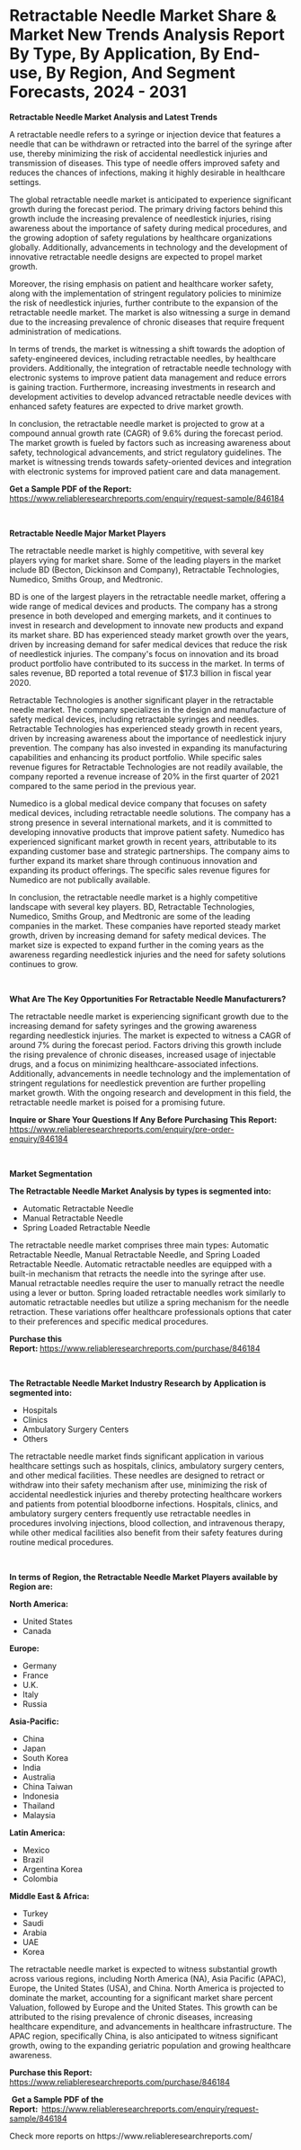 <p><h1>Retractable Needle Market Share & Market New Trends Analysis Report By Type, By Application, By End-use, By Region, And Segment Forecasts, 2024 - 2031</h1></p><p><strong>Retractable Needle Market Analysis and Latest Trends</strong></p>
<p><p>A retractable needle refers to a syringe or injection device that features a needle that can be withdrawn or retracted into the barrel of the syringe after use, thereby minimizing the risk of accidental needlestick injuries and transmission of diseases. This type of needle offers improved safety and reduces the chances of infections, making it highly desirable in healthcare settings.</p><p>The global retractable needle market is anticipated to experience significant growth during the forecast period. The primary driving factors behind this growth include the increasing prevalence of needlestick injuries, rising awareness about the importance of safety during medical procedures, and the growing adoption of safety regulations by healthcare organizations globally. Additionally, advancements in technology and the development of innovative retractable needle designs are expected to propel market growth.</p><p>Moreover, the rising emphasis on patient and healthcare worker safety, along with the implementation of stringent regulatory policies to minimize the risk of needlestick injuries, further contribute to the expansion of the retractable needle market. The market is also witnessing a surge in demand due to the increasing prevalence of chronic diseases that require frequent administration of medications.</p><p>In terms of trends, the market is witnessing a shift towards the adoption of safety-engineered devices, including retractable needles, by healthcare providers. Additionally, the integration of retractable needle technology with electronic systems to improve patient data management and reduce errors is gaining traction. Furthermore, increasing investments in research and development activities to develop advanced retractable needle devices with enhanced safety features are expected to drive market growth.</p><p>In conclusion, the retractable needle market is projected to grow at a compound annual growth rate (CAGR) of 9.6% during the forecast period. The market growth is fueled by factors such as increasing awareness about safety, technological advancements, and strict regulatory guidelines. The market is witnessing trends towards safety-oriented devices and integration with electronic systems for improved patient care and data management.</p></p>
<p><strong>Get a Sample PDF of the Report:&nbsp;</strong> <a href="https://www.reliableresearchreports.com/enquiry/request-sample/846184">https://www.reliableresearchreports.com/enquiry/request-sample/846184</a></p>
<p>&nbsp;</p>
<p><strong>Retractable Needle Major Market Players</strong></p>
<p><p>The retractable needle market is highly competitive, with several key players vying for market share. Some of the leading players in the market include BD (Becton, Dickinson and Company), Retractable Technologies, Numedico, Smiths Group, and Medtronic.</p><p>BD is one of the largest players in the retractable needle market, offering a wide range of medical devices and products. The company has a strong presence in both developed and emerging markets, and it continues to invest in research and development to innovate new products and expand its market share. BD has experienced steady market growth over the years, driven by increasing demand for safer medical devices that reduce the risk of needlestick injuries. The company's focus on innovation and its broad product portfolio have contributed to its success in the market. In terms of sales revenue, BD reported a total revenue of $17.3 billion in fiscal year 2020.</p><p>Retractable Technologies is another significant player in the retractable needle market. The company specializes in the design and manufacture of safety medical devices, including retractable syringes and needles. Retractable Technologies has experienced steady growth in recent years, driven by increasing awareness about the importance of needlestick injury prevention. The company has also invested in expanding its manufacturing capabilities and enhancing its product portfolio. While specific sales revenue figures for Retractable Technologies are not readily available, the company reported a revenue increase of 20% in the first quarter of 2021 compared to the same period in the previous year.</p><p>Numedico is a global medical device company that focuses on safety medical devices, including retractable needle solutions. The company has a strong presence in several international markets, and it is committed to developing innovative products that improve patient safety. Numedico has experienced significant market growth in recent years, attributable to its expanding customer base and strategic partnerships. The company aims to further expand its market share through continuous innovation and expanding its product offerings. The specific sales revenue figures for Numedico are not publically available.</p><p>In conclusion, the retractable needle market is a highly competitive landscape with several key players. BD, Retractable Technologies, Numedico, Smiths Group, and Medtronic are some of the leading companies in the market. These companies have reported steady market growth, driven by increasing demand for safety medical devices. The market size is expected to expand further in the coming years as the awareness regarding needlestick injuries and the need for safety solutions continues to grow.</p></p>
<p>&nbsp;</p>
<p><strong>What Are The Key Opportunities For Retractable Needle Manufacturers?</strong></p>
<p><p>The retractable needle market is experiencing significant growth due to the increasing demand for safety syringes and the growing awareness regarding needlestick injuries. The market is expected to witness a CAGR of around 7% during the forecast period. Factors driving this growth include the rising prevalence of chronic diseases, increased usage of injectable drugs, and a focus on minimizing healthcare-associated infections. Additionally, advancements in needle technology and the implementation of stringent regulations for needlestick prevention are further propelling market growth. With the ongoing research and development in this field, the retractable needle market is poised for a promising future.</p></p>
<p><strong>Inquire or Share Your Questions If Any Before Purchasing This Report:</strong> <a href="https://www.reliableresearchreports.com/enquiry/pre-order-enquiry/846184">https://www.reliableresearchreports.com/enquiry/pre-order-enquiry/846184</a></p>
<p>&nbsp;</p>
<p><strong>Market Segmentation</strong></p>
<p><strong>The Retractable Needle Market Analysis by types is segmented into:</strong></p>
<p><ul><li>Automatic Retractable Needle</li><li>Manual Retractable Needle</li><li>Spring Loaded Retractable Needle</li></ul></p>
<p><p>The retractable needle market comprises three main types: Automatic Retractable Needle, Manual Retractable Needle, and Spring Loaded Retractable Needle. Automatic retractable needles are equipped with a built-in mechanism that retracts the needle into the syringe after use. Manual retractable needles require the user to manually retract the needle using a lever or button. Spring loaded retractable needles work similarly to automatic retractable needles but utilize a spring mechanism for the needle retraction. These variations offer healthcare professionals options that cater to their preferences and specific medical procedures.</p></p>
<p><strong>Purchase this Report:&nbsp;</strong><a href="https://www.reliableresearchreports.com/purchase/846184">https://www.reliableresearchreports.com/purchase/846184</a></p>
<p>&nbsp;</p>
<p><strong>The Retractable Needle Market Industry Research by Application is segmented into:</strong></p>
<p><ul><li>Hospitals</li><li>Clinics</li><li>Ambulatory Surgery Centers</li><li>Others</li></ul></p>
<p><p>The retractable needle market finds significant application in various healthcare settings such as hospitals, clinics, ambulatory surgery centers, and other medical facilities. These needles are designed to retract or withdraw into their safety mechanism after use, minimizing the risk of accidental needlestick injuries and thereby protecting healthcare workers and patients from potential bloodborne infections. Hospitals, clinics, and ambulatory surgery centers frequently use retractable needles in procedures involving injections, blood collection, and intravenous therapy, while other medical facilities also benefit from their safety features during routine medical procedures.</p></p>
<p>&nbsp;</p>
<p><strong>In terms of Region, the Retractable Needle Market Players available by Region are:</strong></p>
<p>
    <p> <strong> North America: </strong>
        <ul>
            <li>United States</li>
            <li>Canada</li>
        </ul>
        </p> 
    <p> <strong> Europe: </strong>
        <ul>
            <li>Germany</li>
            <li>France</li>
            <li>U.K.</li>
            <li>Italy</li>
            <li>Russia</li>
        </ul>
        </p> 
    <p> <strong> Asia-Pacific: </strong>
        <ul>
            <li>China</li>
            <li>Japan</li>
            <li>South Korea</li>
            <li>India</li>
            <li>Australia</li>
            <li>China Taiwan</li>
            <li>Indonesia</li>
            <li>Thailand</li>
            <li>Malaysia</li>
        </ul>
        </p> 
    <p> <strong> Latin America: </strong>
        <ul>
            <li>Mexico</li>
            <li>Brazil</li>
            <li>Argentina Korea</li>
            <li>Colombia</li>
        </ul>
        </p> 
    <p> <strong> Middle East & Africa: </strong>
        <ul>
            <li>Turkey</li>
            <li>Saudi</li>
            <li>Arabia</li>
            <li>UAE</li>
            <li>Korea</li>
        </ul>
    </p>
    </p>
<p><p>The retractable needle market is expected to witness substantial growth across various regions, including North America (NA), Asia Pacific (APAC), Europe, the United States (USA), and China. North America is projected to dominate the market, accounting for a significant market share percent Valuation, followed by Europe and the United States. This growth can be attributed to the rising prevalence of chronic diseases, increasing healthcare expenditure, and advancements in healthcare infrastructure. The APAC region, specifically China, is also anticipated to witness significant growth, owing to the expanding geriatric population and growing healthcare awareness.</p></p>
<p><strong>Purchase this Report: </strong><a href="https://www.reliableresearchreports.com/purchase/846184">https://www.reliableresearchreports.com/purchase/846184</a></p>
<p>&nbsp;<strong>Get a Sample PDF of the Report:&nbsp;&nbsp;</strong><a href="https://www.reliableresearchreports.com/enquiry/request-sample/846184">https://www.reliableresearchreports.com/enquiry/request-sample/846184</a></p>
<p><strong></strong></p>
<p>Check more reports on https://www.reliableresearchreports.com/</p>